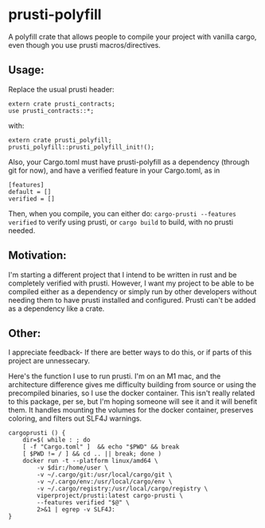 # prusti-polyfill
A polyfill crate that allows people to compile your project with vanilla cargo, even though you use prusti macros/directives.

## Usage:
Replace the usual prusti header:
```
extern crate prusti_contracts;
use prusti_contracts::*;
```
with:
```
extern crate prusti_polyfill;
prusti_polyfill::prusti_polyfill_init!();
```
Also, your Cargo.toml must have prusti-polyfill as a dependency (through git for now), and have a verified feature in your Cargo.toml, as in
```
[features]
default = []
verified = []
```
Then, when you compile, you can either do:
```cargo-prusti --features verified``` to verify using prusti, or
```cargo build``` to build, with no prusti needed.


## Motivation:
I'm starting a different project that I intend to be written in rust and be completely verified with prusti. However, I want my project to be able to be compiled either as a dependency or simply run by other developers without needing them to have prusti installed and configured. Prusti can't be added as a dependency like a crate.


## Other:
I appreciate feedback- If there are better ways to do this, or if parts of this project are unnessecary.

Here's the function I use to run prusti. I'm on an M1 mac, and the architecture difference gives me difficulty building from source or using the precompiled binaries, so I use the docker container. This isn't really related to this package, per se, but I'm hoping someone will see it and it will benefit them. It handles mounting the volumes for the docker container, preserves coloring, and filters out SLF4J warnings.
```
cargoprusti () {
	dir=$( while : ; do
	[ -f "Cargo.toml" ]  && echo "$PWD" && break
	[ $PWD != / ] && cd .. || break; done )
	docker run -t --platform linux/amd64 \
		-v $dir:/home/user \
		-v ~/.cargo/git:/usr/local/cargo/git \
		-v ~/.cargo/env:/usr/local/cargo/env \
		-v ~/.cargo/registry:/usr/local/cargo/registry \
		viperproject/prusti:latest cargo-prusti \
		--features verified "$@" \
		2>&1 | egrep -v SLF4J:
}
```












